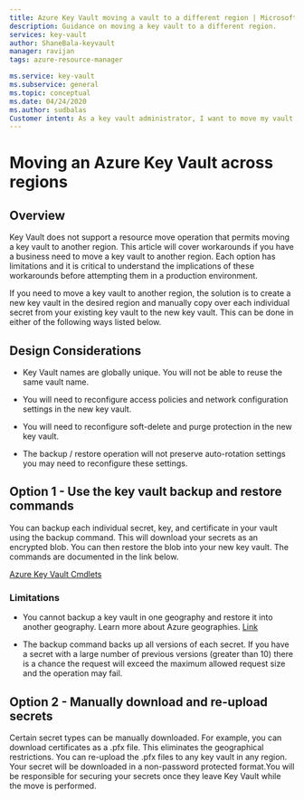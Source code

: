```yaml
---
title: Azure Key Vault moving a vault to a different region | Microsoft Docs
description: Guidance on moving a key vault to a different region.
services: key-vault
author: ShaneBala-keyvault
manager: ravijan
tags: azure-resource-manager

ms.service: key-vault
ms.subservice: general
ms.topic: conceptual
ms.date: 04/24/2020
ms.author: sudbalas
Customer intent: As a key vault administrator, I want to move my vault to another region.
---
```


# Moving an Azure Key Vault across regions

## Overview

Key Vault does not support a resource move operation that permits moving a key vault to another region. This article will cover  workarounds if you have a business need to move a key vault to another region. Each option has limitations and it is critical to understand the implications of these workarounds before attempting them in a production environment.

If you need to move a key vault to another region, the solution is to create a new key vault in the desired region and manually copy over each individual secret from your existing key vault to the new key vault. This can be done in either of the following ways listed below.

## Design Considerations

* Key Vault names are globally unique. You will not be able to reuse the same vault name.

* You will need to reconfigure access policies and network configuration settings in the new key vault.

* You will need to reconfigure soft-delete and purge protection in the new key vault.

* The backup / restore operation will not preserve auto-rotation settings you may need to reconfigure these settings.

## Option 1 - Use the key vault backup and restore commands

You can backup each individual secret, key, and certificate in your vault using the backup command. This will download your secrets as an encrypted blob. You can then restore the blob into your new key vault. The commands are documented in the link below.

[Azure Key Vault Cmdlets](https://docs.microsoft.com/powershell/module/azurerm.keyvault/?view=azurermps-6.13.0#key_vault)

### Limitations

* You cannot backup a key vault in one geography and restore it into another geography. Learn more about Azure geographies. [Link](https://azure.microsoft.com/global-infrastructure/geographies/)

* The backup command backs up all versions of each secret. If you have a secret with a large number of previous versions (greater than 10) there is a chance the request will exceed the maximum allowed request size and the operation may fail.

## Option 2 - Manually download and re-upload secrets

Certain secret types can be manually downloaded. For example, you can download certificates as a .pfx file. This eliminates the geographical restrictions. You can re-upload the .pfx files to any key vault in any region. Your secret will be downloaded in a non-password protected format.You will be responsible for securing your secrets once they leave Key Vault while the move is performed.
